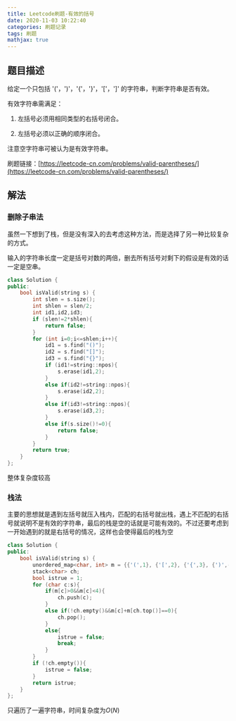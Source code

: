 ```yaml
---
title: Leetcode刷题-有效的括号
date: 2020-11-03 10:22:40
categories: 刷题记录
tags: 刷题
mathjax: true
---
```


## 题目描述

给定一个只包括 '('，')'，'{'，'}'，'['，']' 的字符串，判断字符串是否有效。

有效字符串需满足：

1. 左括号必须用相同类型的右括号闭合。

2. 左括号必须以正确的顺序闭合。

注意空字符串可被认为是有效字符串。

刷题链接：[https://leetcode-cn.com/problems/valid-parentheses/](https://leetcode-cn.com/problems/valid-parentheses/)

<!--more-->

## 解法

### 删除子串法

虽然一下想到了栈，但是没有深入的去考虑这种方法，而是选择了另一种比较复杂的方式。

输入的字符串长度一定是括号对数的两倍，删去所有括号对剩下的假设是有效的话一定是空串。

```C++
class Solution {
public:
    bool isValid(string s) {
        int slen = s.size();
        int shlen = slen/2;
        int id1,id2,id3;
        if (slen!=2*shlen){
            return false;
        }
        for (int i=0;i<=shlen;i++){
            id1 = s.find("()");
            id2 = s.find("[]");
            id3 = s.find("{}");
            if (id1!=string::npos){
                s.erase(id1,2);
            }
            else if(id2!=string::npos){
                s.erase(id2,2);
            }
            else if(id3!=string::npos){
                s.erase(id3,2);
            }
            else if(s.size()!=0){
                return false;
            }
        }
        return true;
    }
};
```

整体复杂度较高

### 栈法

主要的思想就是遇到左括号就压入栈内，匹配的右括号就出栈，遇上不匹配的右括号就说明不是有效的字符串，最后的栈是空的话就是可能有效的。不过还要考虑到一开始遇到的就是右括号的情况，这样也会使得最后的栈为空

```C++
class Solution {
public:
    bool isValid(string s) {
        unordered_map<char, int> m = {{'(',1}, {'[',2}, {'{',3}, {')',-1}, {']',-2}, {'}',-3}};
        stack<char> ch;
        bool istrue = 1;
        for (char c:s){
            if(m[c]>0&&m[c]<4){
                ch.push(c);
            }
            else if(!ch.empty()&&m[c]+m[ch.top()]==0){
                ch.pop();
            }
            else{
                istrue = false;
                break;
            }
        }
        if (!ch.empty()){
            istrue = false;
        }
        return istrue;
    }
};
```

只遍历了一遍字符串，时间复杂度为$O(N)$
